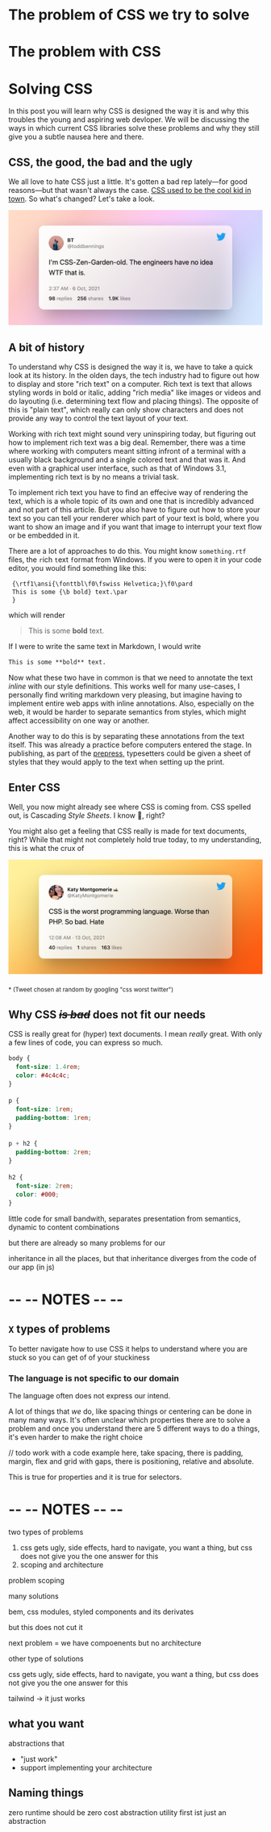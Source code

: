 # The problem of CSS we try to solve

# The problem with CSS

# Solving CSS

In this post you will learn why CSS is designed the way it is and why this troubles the young and aspiring web devloper. We will be discussing the ways in which current CSS libraries solve these problems and why they still give you a subtle nausea here and there.

## CSS, the good, the bad and the ugly

We all love to hate CSS just a little. It's gotten a bad rep lately—for good reasons—but that wasn't always the case. [CSS used to be the cool kid in town](http://www.csszengarden.com/). So what's changed? Let's take a look.

[![toddbennings on twitter: "I'm CSS-Zen-Garden-old. The engineers have no idea WTF that is."](./zen-garden-old-tweet.png)](https://twitter.com/toddbennings/status/1445548636562071552)

## A bit of history

To understand why CSS is designed the way it is, we have to take a quick look at its history. In the olden days, the tech industry had to figure out how to display and store "rich text" on a computer. Rich text is text that allows styling words in bold or italic, adding "rich media" like images or videos and do layouting (i.e. determining text flow and placing things). The opposite of this is "plain text", which really can only show characters and does not provide any way to control the text layout of your text.

Working with rich text might sound very uninspiring today, but figuring out how to implement rich text was a big deal. Remember, there was a time where working with computers meant sitting infront of a terminal with a usually black background and a single colored text and that was it. And even with a graphical user interface, such as that of Windows 3.1, implementing rich text is by no means a trivial task.

To implement rich text you have to find an effecive way of rendering the text, which is a whole topic of its own and one that is incredibly advanced and not part of this article. But you also have to figure out how to store your text so you can tell your renderer which part of your text is bold, where you want to show an image and if you want that image to interrupt your text flow or be embedded in it.

There are a lot of approaches to do this. You might know `something.rtf` files, the `r`ich `t`ext `f`ormat from Windows. If you were to open it in your code editor, you would find something like this:

```rtf
 {\rtf1\ansi{\fonttbl\f0\fswiss Helvetica;}\f0\pard
 This is some {\b bold} text.\par
 }
```

which will render

> This is some **bold** text.

If I were to write the same text in Markdown, I would write

```markdown
This is some **bold** text.
```

Now what these two have in common is that we need to annotate the text _inline_ with our style definitions. This works well for many use-cases, I personally find writing markdown very pleasing, but imagine having to implement entire web apps with inline annotations. Also, especially on the web, it would be harder to separate semantics from styles, which might affect accessibility on one way or another.

Another way to do this is by separating these annotations from the text itself. This was already a practice before computers entered the stage. In publishing, as part of the [prepress](https://en.wikipedia.org/wiki/Prepress), typesetters could be given a sheet of styles that they would apply to the text when setting up the print.

## Enter CSS

Well, you now might already see where CSS is coming from. CSS spelled out, is Cascading _Style Sheets_. I know 🤯, right?

You might also get a feeling that CSS really is made for text documents, right? While that might not completely hold true today, to my understanding, this is what the crux of

[![KatyMontgomerie on twitter: "CSS is the worst programming language. Worse than PHP. So bad. Hate"](./css-worst-tweet.png)](https://twitter.com/KatyMontgomerie/status/1448047984642564104)

<sub>\* (Tweet chosen at random by googling "css worst twitter")</sub>

## Why CSS <del><em>is bad</em></del> does not fit our needs

CSS is really great for (hyper) text documents. I mean _really_ great. With only a few lines of code, you can express so much.

```css
body {
  font-size: 1.4rem;
  color: #4c4c4c;
}

p {
  font-size: 1rem;
  padding-bottom: 1rem;
}

p + h2 {
  padding-bottom: 2rem;
}

h2 {
  font-size: 2rem;
  color: #000;
}
```

little code for small bandwith, separates presentation from semantics, dynamic to content combinations

but there are already so many problems for our

inheritance in all the places, but that inheritance diverges from the code of our app (in js)

# -- -- NOTES -- --

## `X` types of problems

To better navigate how to use CSS it helps to understand where you are stuck so you can get of of your stuckiness

### The language is not specific to our domain

The language often does not express our intend.

A lot of things that _we_ do, like spacing things or centering can be done in many many ways. It's often unclear which properties there are to solve a problem and once you understand there are 5 different ways to do a things, it's even harder to make the right choice

// todo work with a code example here, take spacing, there is padding, margin, flex and grid with gaps, there is positioning, relative and absolute.

This is true for properties and it is true for selectors.

# -- -- NOTES -- --

two types of problems

1. css gets ugly, side effects, hard to navigate, you want a thing, but css does not give you the one answer for this
2. scoping and architecture

problem scoping

many solutions

bem, css modules, styled components and its derivates

but this does not cut it

next problem =
we have compoenents but no architecture

other type of solutions

css gets ugly, side effects, hard to navigate, you want a thing, but css does not give you the one answer for this

tailwind -> it just works

## what you want

abstractions that

- "just work"
- support implementing your architecture

## Naming things

zero runtime should be zero cost abstraction
utility first ist just an abstraction
